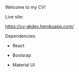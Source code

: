 Welcome to my CV!

Live site: 

https://cv-akdev.herokuapp.com/

Dependencies:

- React 

- Bootsrap

- Material UI



